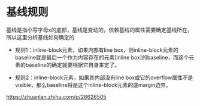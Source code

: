 # 基线规则

基线是指小写字母x的底部，基线是变动的，依赖基线的属性需要确定基线所在，所以这里分析基线如何确定的

* 规则1：inline-block元素，如果内部有line box，则inline-block元素的baseline就是最后一个作为内容存在的元素[inline box]的baseline，而这个元素的baseline的确定就要根据它自身来定了。

* 规则2：inline-block元素，如果其内部没有line box或它的overflow属性不是visible，那么baseline将是这个inline-block元素的底margin边界。

https://zhuanlan.zhihu.com/p/28626505